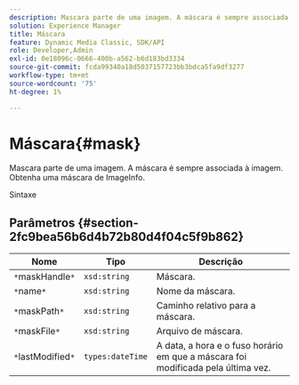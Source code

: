 ```yaml
---
description: Mascara parte de uma imagem. A máscara é sempre associada à imagem. Obtenha uma máscara de ImageInfo.
solution: Experience Manager
title: Máscara
feature: Dynamic Media Classic, SDK/API
role: Developer,Admin
exl-id: 0e18096c-0666-400b-a562-b6d183bd3334
source-git-commit: fcda99340a18d5037157723bb3bdca5fa9df3277
workflow-type: tm+mt
source-wordcount: '75'
ht-degree: 1%

---
```


# Máscara{#mask}

Mascara parte de uma imagem. A máscara é sempre associada à imagem. Obtenha uma máscara de ImageInfo.

Sintaxe

## Parâmetros {#section-2fc9bea56b6d4b72b80d4f04c5f9b862}

| Nome | Tipo | Descrição |
|---|---|---|
| `*`maskHandle`*` | `xsd:string` | Máscara. |
| `*`name`*` | `xsd:string` | Nome da máscara. |
| `*`maskPath`*` | `xsd:string` | Caminho relativo para a máscara. |
| `*`maskFile`*` | `xsd:string` | Arquivo de máscara. |
| `*`lastModified`*` | `types:dateTime` | A data, a hora e o fuso horário em que a máscara foi modificada pela última vez. |
